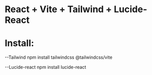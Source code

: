# React + Vite + Tailwind + Lucide-React

# Install:
--Tailwind
npm install tailwindcss @tailwindcss/vite

--Lucide-react 
npm install lucide-react


